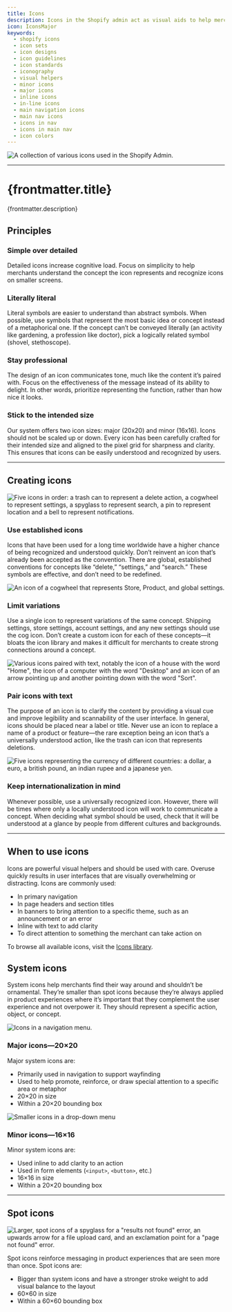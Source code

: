 ```yaml
---
title: Icons
description: Icons in the Shopify admin act as visual aids to help merchants complete tasks. They’re simple, informative, and build on the visual language of the design system.
icon: IconsMajor
keywords:
  - shopify icons
  - icon sets
  - icon designs
  - icon guidelines
  - icon standards
  - iconography
  - visual helpers
  - minor icons
  - major icons
  - inline icons
  - in-line icons
  - main navigation icons
  - main nav icons
  - icons in nav
  - icons in main nav
  - icon colors
---
```


![A collection of various icons used in the Shopify Admin.](/images/design/icons/icons-intro@2x.png)

---

# {frontmatter.title}

<Lede>{frontmatter.description}</Lede>

## Principles

### Simple over detailed

Detailed icons increase cognitive load. Focus on simplicity to help merchants understand the concept the icon represents and recognize icons on smaller screens.

### Literally literal

Literal symbols are easier to understand than abstract symbols. When possible, use symbols that represent the most basic idea or concept instead of a metaphorical one. If the concept can’t be conveyed literally (an activity like gardening, a profession like doctor), pick a logically related symbol (shovel, stethoscope).

### Stay professional

The design of an icon communicates tone, much like the content it’s paired with. Focus on the effectiveness of the message instead of its ability to delight. In other words, prioritize representing the function, rather than how nice it looks.

### Stick to the intended size

Our system offers two icon sizes: major (20x20) and minor (16x16). Icons should not be scaled up or down. Every icon has been carefully crafted for their intended size and aligned to the pixel grid for sharpness and clarity. This ensures that icons can be easily understood and recognized by users.

---

## Creating icons

![Five icons in order: a trash can to represent a delete action, a cogwheel to represent settings, a spyglass to represent search, a pin to represent location and a bell to represent notifications.](/images/design/icons/icons-established@2x.png)

### Use established icons

Icons that have been used for a long time worldwide have a higher chance of being recognized and understood quickly. Don’t reinvent an icon that’s already been accepted as the convention. There are global, established conventions for concepts like “delete,” “settings,” and “search.” These symbols are effective, and don’t need to be redefined.

![An icon of a cogwheel that represents Store, Product, and global settings.](/images/design/icons/icons-limit-variations@2x.png)

### Limit variations

Use a single icon to represent variations of the same concept. Shipping settings, store settings, account settings, and any new settings should use the cog icon. Don’t create a custom icon for each of these concepts—it bloats the icon library and makes it difficult for merchants to create strong connections around a concept.

![Various icons paired with text, notably the icon of a house with the word "Home", the icon of a computer with the word "Desktop" and an icon of an arrow pointing up and another pointing down with the word "Sort".](/images/design/icons/icons-pairing@2x.png)

### Pair icons with text

The purpose of an icon is to clarify the content by providing a visual cue and improve legibility and scannability of the user interface. In general, icons should be placed near a label or title. Never use an icon to replace a name of a product or feature—the rare exception being an icon that’s a universally understood action, like the trash can icon that represents deletions.

![Five icons representing the currency of different countries: a dollar, a euro, a british pound, an indian rupee and a japanese yen.](/images/design/icons/icons-internationalization@2x.png)

### Keep internationalization in mind

Whenever possible, use a universally recognized icon. However, there will be times where only a locally understood icon will work to communicate a concept. When deciding what symbol should be used, check that it will be understood at a glance by people from different cultures and backgrounds.

---

## When to use icons

Icons are powerful visual helpers and should be used with care. Overuse quickly results in user interfaces that are visually overwhelming or distracting.
Icons are commonly used:

- In primary navigation
- In page headers and section titles
- In banners to bring attention to a specific theme, such as an announcement or an error
- Inline with text to add clarity
- To direct attention to something the merchant can take action on

To browse all available icons, visit the [Icons library](https://polaris.shopify.com/icons).

## System icons

System icons help merchants find their way around and shouldn’t be ornamental. They’re smaller than spot icons because they’re always applied in product experiences where it’s important that they complement the user experience and not overpower it. They should represent a specific action, object, or concept.

![Icons in a navigation menu.](/images/design/icons/icons-system-20@2x.png)

### Major icons—20×20

Major system icons are:

- Primarily used in navigation to support wayfinding
- Used to help promote, reinforce, or draw special attention to a specific area or metaphor
- 20×20 in size
- Within a 20×20 bounding box

![Smaller icons in a drop-down menu](/images/design/icons/icons-system-16@2x.png)

### Minor icons—16×16

Minor system icons are:

- Used inline to add clarity to an action
- Used in form elements (`<input>`, `<button>`, etc.)
- 16×16 in size
- Within a 20×20 bounding box

---

## Spot icons

![Larger, spot icons of a spyglass for a "results not found" error, an upwards arrow for a file upload card, and an exclamation point for a "page not found" error.](/images/design/icons/icons-spot@2x.png)

Spot icons reinforce messaging in product experiences that are seen more than once. Spot&nbsp;icons&nbsp;are:

- Bigger than system icons and have a stronger stroke weight to add visual balance to the layout
- 60×60 in size
- Within a 60×60 bounding box
